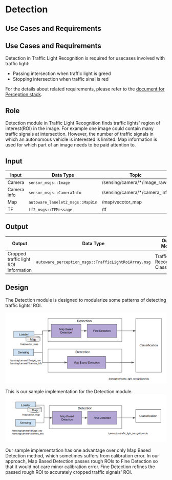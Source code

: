 Detection
=====

## Use Cases and Requirements
## Use Cases and Requirements
Detection in Traffic Light Recognition is required for usecases involved with traffic light:
* Passing intersection when traffic light is greed
* Stopping intersection when traffic sinal is red

For the details about related requirements, please refer to the [document for Perception stack](/Perception/Perception.md).

## Role

Detection module in Traffic Light Recognition finds traffic lights' region of interest(ROI) in the image. For example one image could contain many traffic signals at intersection. However, the number of traffic signals in which an autonomous vehicle is interested is limited. Map information is used for which part of an image needs to be paid attention to.

## Input

| Input       | Data Type| Topic|
|-|-|-|
| Camera       | `sensor_msgs::Image`|/sensing/camera/*/image_raw|
|Camera info | `sensor_msgs::CameraInfo`|/sensing/camera/*/camera_info|
|Map | `autoware_lanelet2_msgs::MapBin`|/map/vecotor_map|
|TF | `tf2_msgs::TFMessage`|/tf|

## Output

| Output       | Data Type| Output Module |Topic|
|----|-|-|-|
|Cropped traffic light ROI information|`autoware_perception_msgs::TrafficLightRoiArray.msg`|Traffic Light Recognition: Classification|/perception/traffic_light_recognition/rois|

## Design
The Detection module is designed to modularize some patterns of detecting traffic lights' ROI.

![msg](/img/LightDetectionDesign.png)

This is our sample implementation for the Detection module.
![msg](/img/LightDetectionDesign2.png)

Our sample implementation has one advantage over only Map Based Detection method, which sometimes suffers from calibration error. In our approach, Map Based Detection passes rough ROIs to Fine Detection so that it would not care minor calibration error. Fine Detection refines the passed rough ROI to accurately cropped traffic signals' ROI.
